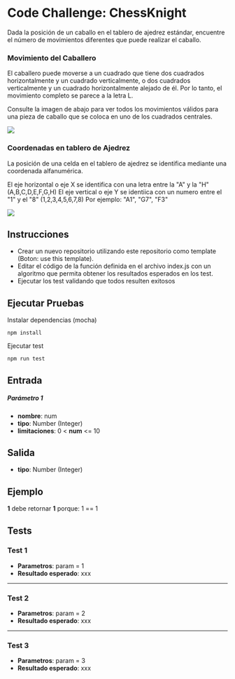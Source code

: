# Code Challenge: ChessKnight

Dada la posición de un caballo en el tablero de ajedrez estándar, 
encuentre el número de movimientos diferentes que puede realizar el caballo.

### Movimiento del Caballero
El caballero puede moverse a un cuadrado que tiene dos cuadrados 
horizontalmente y un cuadrado verticalmente, o dos cuadrados verticalmente 
y un cuadrado horizontalmente alejado de él. Por lo tanto, el movimiento 
completo se parece a la letra L. 

Consulte la imagen de abajo para ver todos los movimientos válidos para una pieza de 
caballo que se coloca en uno de los cuadrados centrales.

![](https://firebasestorage.googleapis.com/v0/b/fullstack-extraordinary.appspot.com/o/TheCodeChallenge%2Fchessknight.jpg?alt=media&token=5e8d20d4-fb22-497a-bf39-919f1412ea46)

### Coordenadas en tablero de Ajedrez
La posición de una celda en el tablero de ajedrez se identifica mediante una coordenada alfanumérica.

El eje horizontal o eje X se identifica con una letra entre la "A" y la "H" (A,B,C,D,E,F,G,H)
El eje vertical o eje Y se identiica con un numero entre el "1" y el "8" (1,2,3,4,5,6,7,8)
Por ejemplo: "A1", "G7", "F3"

![](https://firebasestorage.googleapis.com/v0/b/fullstack-extraordinary.appspot.com/o/TheCodeChallenge%2FtablerAjedrez.jpg?alt=media&token=d6ba9a45-7646-49a1-b7c2-45138e9df7fd)

## Instrucciones
- Crear un nuevo repositorio utilizando este repositorio como template (Boton: use this template).
- Editar el código de la función definida en el archivo index.js con un algoritmo que permita obtener los resultados esperados en los test.
- Ejecutar los test validando que todos resulten exitosos

## Ejecutar Pruebas

Instalar dependencias (mocha)
```
npm install
```

Ejecutar test
```
npm run test
```
## Entrada

##### Parámetro 1
- **nombre**: num
- **tipo**: Number (Integer)
- **limitaciones**: 0 < **num** <= 10

## Salida

- **tipo**: Number (Integer)

## Ejemplo
**1** debe retornar **1** porque: 1 == 1

## Tests

### Test 1  

- **Parametros**: param = 1  
- **Resultado esperado**: xxx
---
### Test 2  

- **Parametros**:  param = 2  
- **Resultado esperado**: xxx
---
### Test 3  

- **Parametros**: param = 3  
- **Resultado esperado**: xxx
